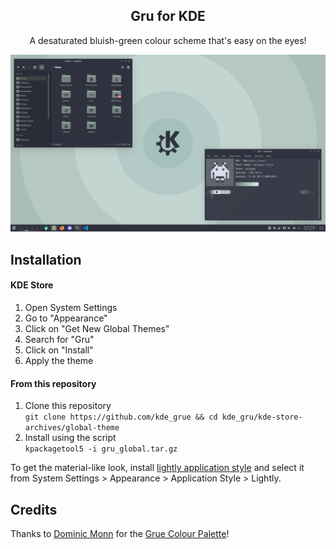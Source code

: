 <p align="center">
  <h2 align="center">Gru for KDE</h2>
</p>

<p align="center">A desaturated bluish-green colour scheme that's easy on the eyes!</p>

<p align="center">
  <img src="https://github.com/Prayag2/kde_gru/blob/main/assets/ss_1.png"/>
</p>

## Installation
#### KDE Store
1. Open System Settings
2. Go to "Appearance"
3. Click on "Get New Global Themes"
4. Search for "Gru"
5. Click on "Install"
6. Apply the theme

#### From this repository
1. Clone this repository  
`git clone https://github.com/kde_grue && cd kde_gru/kde-store-archives/global-theme`  
2. Install using the script  
`kpackagetool5 -i gru_global.tar.gz`
  
To get the material-like look, install [lightly application style](https://github.com/Luwx/Lightly) and select it from System Settings > Appearance > Application Style > Lightly.

## Credits
Thanks to [Dominic Monn](https://lospec.com/dominic-monn) for the [Grue Colour Palette](https://lospec.com/palette-list/grue)!
